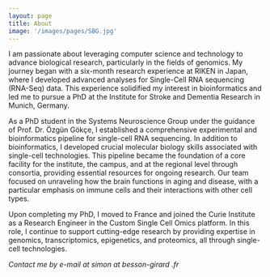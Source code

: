 ```yaml
---
layout: page
title: About
image: '/images/pages/SBG.jpg'
---
```


I am passionate about leveraging computer science and technology to advance biological research, particularly in the fields of genomics. My journey began with a six-month research experience at RIKEN in Japan, where I developed advanced analyses for Single-Cell RNA sequencing (RNA-Seq) data. This experience solidified my interest in bioinformatics and led me to pursue a PhD at the Institute for Stroke and Dementia Research in Munich, Germany.

As a PhD student in the Systems Neuroscience Group under the guidance of Prof. Dr. Özgün Gökçe, I established a comprehensive experimental and bioinformatics pipeline for single-cell RNA sequencing. In addition to bioinformatics, I developed crucial molecular biology skills associated with single-cell technologies. This pipeline became the foundation of a core facility for the institute, the campus, and at the regional level through consortia, providing essential resources for ongoing research. Our team focused on unraveling how the brain functions in aging and disease, with a particular emphasis on immune cells and their interactions with other cell types.

Upon completing my PhD, I moved to France and joined the Curie Institute as a Research Engineer in the Custom Single Cell Omics platform. In this role, I continue to support cutting-edge research by providing expertise in genomics, transcriptomics, epigenetics, and proteomics, all through single-cell technologies.

*Contact me by e-mail at simon at besson-girard .fr*
